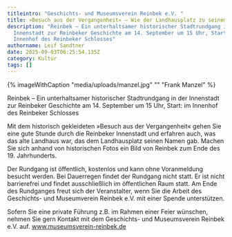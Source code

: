 ```yaml
---
titleintro: "Geschichts- und Museumsverein Reinbek e.V. "
title: »Besuch aus der Vergangenheit« – Wie der Landhausplatz zu seinem Namen kam
description: "Reinbek – Ein unterhaltsamer historischer Stadtrundgang in der
  Innenstadt zur Reinbeker Geschichte am 14. September um 15 Uhr, Start: im
  Innenhof des Reinbeker Schlosses"
authorname: Leif Sandtner
date: 2025-09-03T06:25:54.135Z
category: Kultur
tags: []
---
```

{% imageWithCaption "media/uploads/manzel.jpg" "" "Frank Manzel" %}

Reinbek – Ein unterhaltsamer historischer Stadtrundgang in der Innenstadt zur Reinbeker Geschichte am 14. September um 15 Uhr, Start: im Innenhof des Reinbeker Schlosses

Mit dem historisch gekleideten »Besuch aus der Vergangenheit« gehen Sie eine gute Stunde durch die Reinbeker Innenstadt und erfahren auch, was das alte Landhaus war, das dem Landhausplatz seinen Namen gab. Machen Sie sich anhand von historischen Fotos ein Bild von Reinbek zum Ende des 19. Jahrhunderts.

Der Rundgang ist öffentlich, kostenlos und kann ohne Voranmeldung besucht werden. Bei Dauerregen findet der Rundgang nicht statt. Er ist nicht barrierefrei und findet ausschließlich im öffentlichen Raum statt. Am Ende des Rundganges freut sich der Veranstalter, wenn Sie die Arbeit des Geschichts- und Museumverein Reinbek e.V. mit einer Spende unterstützen.

Sofern Sie eine private Führung z.B. im Rahmen einer Feier wünschen, nehmen Sie gern Kontakt mit dem Geschichts- und Museumsverein Reinbek e.V. auf. www.museumsverein-reinbek.de